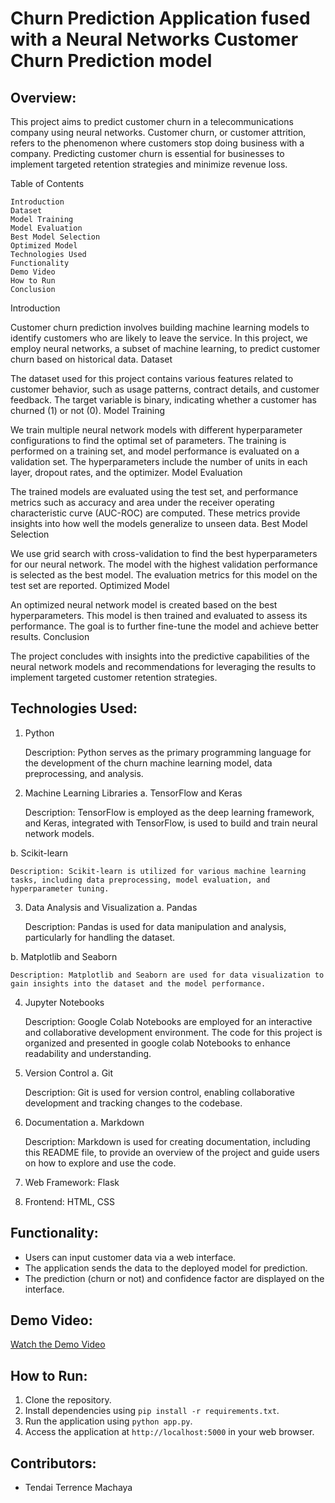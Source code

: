 # Churn Prediction Application fused with a Neural Networks Customer Churn Prediction model 

## Overview:
This project aims to predict customer churn in a telecommunications company using neural networks. Customer churn, or customer attrition, refers to the phenomenon where customers stop doing business with a company. Predicting customer churn is essential for businesses to implement targeted retention strategies and minimize revenue loss.

Table of Contents

    Introduction
    Dataset
    Model Training
    Model Evaluation
    Best Model Selection
    Optimized Model
    Technologies Used
    Functionality
    Demo Video
    How to Run
    Conclusion

Introduction

Customer churn prediction involves building machine learning models to identify customers who are likely to leave the service. In this project, we employ neural networks, a subset of machine learning, to predict customer churn based on historical data.
Dataset

The dataset used for this project contains various features related to customer behavior, such as usage patterns, contract details, and customer feedback. The target variable is binary, indicating whether a customer has churned (1) or not (0).
Model Training

We train multiple neural network models with different hyperparameter configurations to find the optimal set of parameters. The training is performed on a training set, and model performance is evaluated on a validation set. The hyperparameters include the number of units in each layer, dropout rates, and the optimizer.
Model Evaluation

The trained models are evaluated using the test set, and performance metrics such as accuracy and area under the receiver operating characteristic curve (AUC-ROC) are computed. These metrics provide insights into how well the models generalize to unseen data.
Best Model Selection

We use grid search with cross-validation to find the best hyperparameters for our neural network. The model with the highest validation performance is selected as the best model. The evaluation metrics for this model on the test set are reported.
Optimized Model

An optimized neural network model is created based on the best hyperparameters. This model is then trained and evaluated to assess its performance. The goal is to further fine-tune the model and achieve better results.
Conclusion

The project concludes with insights into the predictive capabilities of the neural network models and recommendations for leveraging the results to implement targeted customer retention strategies.

## Technologies Used:
1. Python

    Description: Python serves as the primary programming language for the development of the churn machine learning model, data preprocessing, and analysis.

2. Machine Learning Libraries
a. TensorFlow and Keras

    Description: TensorFlow is employed as the deep learning framework, and Keras, integrated with TensorFlow, is used to build and train neural network models.

b. Scikit-learn

    Description: Scikit-learn is utilized for various machine learning tasks, including data preprocessing, model evaluation, and hyperparameter tuning.

3. Data Analysis and Visualization
a. Pandas

    Description: Pandas is used for data manipulation and analysis, particularly for handling the dataset.

b. Matplotlib and Seaborn

    Description: Matplotlib and Seaborn are used for data visualization to gain insights into the dataset and the model performance.

4. Jupyter Notebooks

    Description: Google Colab Notebooks are employed for an interactive and collaborative development environment. The code for this project is organized and presented in google colab Notebooks to enhance readability and understanding.

5. Version Control
a. Git

    Description: Git is used for version control, enabling collaborative development and tracking changes to the codebase.

6. Documentation
a. Markdown

    Description: Markdown is used for creating documentation, including this README file, to provide an overview of the project and guide users on how to explore and use the code.
   
7. Web Framework: Flask
8. Frontend: HTML, CSS

## Functionality:
- Users can input customer data via a web interface.
- The application sends the data to the deployed model for prediction.
- The prediction (churn or not) and confidence factor are displayed on the interface.

## Demo Video:
[Watch the Demo Video](https://drive.google.com/file/d/1ri21VikiOq0rqxoD1TSPHiO-8LB69IDb/view?usp=drive_link)

## How to Run:
1. Clone the repository.
2. Install dependencies using `pip install -r requirements.txt`.
3. Run the application using `python app.py`.
4. Access the application at `http://localhost:5000` in your web browser.

## Contributors:
-  Tendai Terrence Machaya
  






